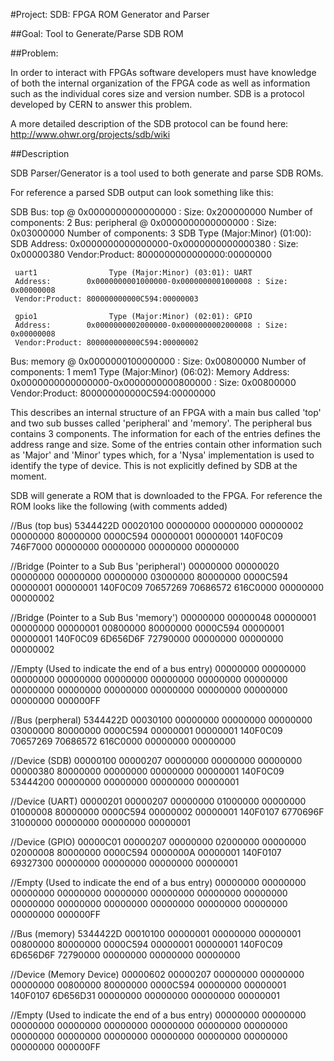 #Project: SDB: FPGA ROM Generator and Parser

##Goal: Tool to Generate/Parse SDB ROM

##Problem:

In order to interact with FPGAs software developers must have knowledge of both the internal organization of the FPGA code as well as information such as the individual cores size and version number. SDB is a protocol developed by CERN to answer this problem.

A more detailed description of the SDB protocol can be found here:
http://www.ohwr.org/projects/sdb/wiki

##Description

SDB Parser/Generator is a tool used to both generate and parse SDB ROMs.

For reference a parsed SDB output can look something like this:

SDB
Bus: top        @ 0x0000000000000000 : Size: 0x200000000
Number of components: 2
   Bus: peripheral @ 0x0000000000000000 : Size: 0x03000000
   Number of components: 3
     SDB                  Type (Major:Minor) (01:00): SDB
     Address:        0x0000000000000000-0x0000000000000380 : Size: 0x00000380
     Vendor:Product: 8000000000000000:00000000

     uart1                Type (Major:Minor) (03:01): UART
     Address:        0x0000000001000000-0x0000000001000008 : Size: 0x00000008
     Vendor:Product: 800000000000C594:00000003

     gpio1                Type (Major:Minor) (02:01): GPIO
     Address:        0x0000000002000000-0x0000000002000008 : Size: 0x00000008
     Vendor:Product: 800000000000C594:00000002

   Bus: memory     @ 0x0000000100000000 : Size: 0x00800000
   Number of components: 1
     mem1                 Type (Major:Minor) (06:02): Memory
     Address:        0x0000000000000000-0x0000000000800000 : Size: 0x00800000
     Vendor:Product: 800000000000C594:00000000

This describes an internal structure of an FPGA with a main bus called 'top' and two sub busses called 'peripheral' and 'memory'. The peripheral bus contains 3 components. The information for each of the entries defines the address range and size. Some of the entries contain other information such as 'Major' and 'Minor' types which, for a 'Nysa' implementation is used to identify the type of device. This is not explicitly defined by SDB at the moment.

SDB will generate a ROM that is downloaded to the FPGA. For reference the ROM looks like the following (with comments added)

//Bus (top bus)
5344422D 00020100 00000000 00000000
00000002 00000000 80000000 0000C594
00000001 00000001 140F0C09 746F7000
00000000 00000000 00000000 00000000

//Bridge (Pointer to a Sub Bus 'peripheral')
00000000 00000020 00000000 00000000
00000000 03000000 80000000 0000C594
00000001 00000001 140F0C09 70657269
70686572 616C0000 00000000 00000002

//Bridge (Pointer to a Sub Bus 'memory')
00000000 00000048 00000001 00000000
00000001 00800000 80000000 0000C594
00000001 00000001 140F0C09 6D656D6F
72790000 00000000 00000000 00000002

//Empty (Used to indicate the end of a bus entry)
00000000 00000000 00000000 00000000
00000000 00000000 00000000 00000000
00000000 00000000 00000000 00000000
00000000 00000000 00000000 000000FF

//Bus (perpheral)
5344422D 00030100 00000000 00000000
00000000 03000000 80000000 0000C594
00000001 00000001 140F0C09 70657269
70686572 616C0000 00000000 00000000

//Device (SDB)
00000100 00000207 00000000 00000000
00000000 00000380 80000000 00000000
00000000 00000001 140F0C09 53444200
00000000 00000000 00000000 00000001

//Device (UART)
00000201 00000207 00000000 01000000
00000000 01000008 80000000 0000C594
00000002 00000001 140F0107 6770696F
31000000 00000000 00000000 00000001

//Device (GPIO)
00000C01 00000207 00000000 02000000
00000000 02000008 80000000 0000C594
0000000A 00000001 140F0107 69327300
00000000 00000000 00000000 00000001

//Empty (Used to indicate the end of a bus entry)
00000000 00000000 00000000 00000000
00000000 00000000 00000000 00000000
00000000 00000000 00000000 00000000
00000000 00000000 00000000 000000FF

//Bus (memory)
5344422D 00010100 00000001 00000000
00000001 00800000 80000000 0000C594
00000001 00000001 140F0C09 6D656D6F
72790000 00000000 00000000 00000000

//Device (Memory Device)
00000602 00000207 00000000 00000000
00000000 00800000 80000000 0000C594
00000000 00000001 140F0107 6D656D31
00000000 00000000 00000000 00000001

//Empty (Used to indicate the end of a bus entry)
00000000 00000000 00000000 00000000
00000000 00000000 00000000 00000000
00000000 00000000 00000000 00000000
00000000 00000000 00000000 000000FF



